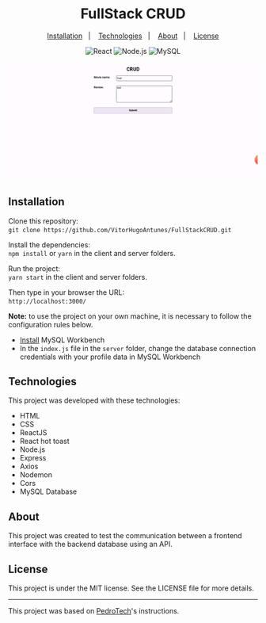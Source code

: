 <h1 align="center">
  FullStack CRUD
</h1>

<p align="center">
  <a href="#installation">Installation</a>&nbsp;&nbsp;&nbsp;|&nbsp;&nbsp;&nbsp;
  <a href="#technologies">Technologies</a>&nbsp;&nbsp;&nbsp;|&nbsp;&nbsp;&nbsp;
  <a href="#about">About</a>&nbsp;&nbsp;&nbsp;|&nbsp;&nbsp;&nbsp;
  <a href="#license">License</a>
</p>

<p align="center">
 <img src="https://img.shields.io/badge/React-17.0.2-blue" alt="React" />
 <img src="https://img.shields.io/badge/Node.js-14.17.1-green" alt="Node.js" />
 <img src="https://img.shields.io/badge/MySQL-%5E2.18.1-blue" alt="MySQL" />
</p>

<p align="center">
  <img alt="CRUD" src="https://github.com/VitorHugoAntunes/FullStackCRUD/blob/main/crudPresentation.gif" width="720px">
</p>

<h2 id="installation">Installation</h2>	

Clone this repository: </br>
```git clone https://github.com/VitorHugoAntunes/FullStackCRUD.git``` </br>

Install the dependencies: </br> 
```npm install``` or ```yarn``` in the client and server folders.</br>

Run the project: </br> 
```yarn start``` in the client and server folders.</br>

Then type in your browser the URL: </br> 
```http://localhost:3000/``` </br>

<strong>Note:</strong> to use the project on your own machine, it is necessary to follow the configuration rules below.

- [Install](https://www.mysql.com/products/workbench/) MySQL Workbench
- In the ```index.js``` file in the ```server``` folder, change the database connection credentials with your profile data in MySQL Workbench

<h2 id="technologies">Technologies</h2>

This project was developed with these technologies:

- HTML
- CSS
- ReactJS
- React hot toast
- Node.js
- Express
- Axios
- Nodemon
- Cors
- MySQL Database

<h2 id="about">About</h2>
<p>This project was created to test the communication between a frontend interface with the backend database using an API.</p>

<h2 id="license">License</h2>
<p>This project is under the MIT license. See the LICENSE file for more details.</p>

---
This project was based on [PedroTech](https://github.com/machadop1407)'s instructions.
